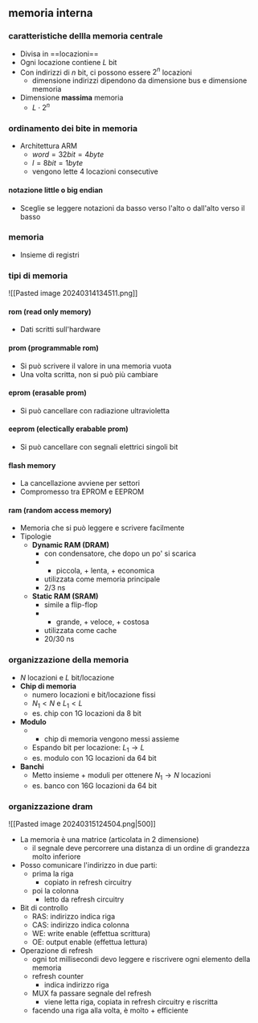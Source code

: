 ## memoria interna
### caratteristiche dellla memoria centrale
- Divisa in ==locazioni==
- Ogni locazione contiene $L$ bit
- Con indirizzi di $n$ bit, ci possono essere $2^n$ locazioni
	- dimensione indirizzi dipendono da dimensione bus e dimensione memoria
- Dimensione **massima** memoria
	- $L\cdot2^n$
### ordinamento dei bite in memoria
- Architettura ARM
	- $word=32bit=4 byte$
	- $l=8 bit=1 byte$
	- vengono lette 4 locazioni consecutive
#### notazione little o big endian
- Sceglie se leggere notazioni da basso verso l'alto o dall'alto verso il basso
### memoria
- Insieme di registri
### tipi di memoria
![[Pasted image 20240314134511.png]]
#### rom (read only memory)
- Dati scritti sull'hardware
#### prom (programmable rom)
- Si può scrivere il valore in una memoria vuota
- Una volta scritta, non si può più cambiare
####  eprom (erasable prom)
- Si può cancellare con radiazione ultravioletta
#### eeprom (electically erabable prom)
- Si può cancellare con segnali elettrici singoli bit
#### flash memory
- La cancellazione avviene per settori
- Compromesso tra EPROM e EEPROM
#### ram (random access memory)
- Memoria che si può leggere e scrivere facilmente
- Tipologie
	- **Dynamic RAM (DRAM)**
		- con condensatore, che dopo un po' si scarica
		- + piccola, + lenta, + economica
		- utilizzata come memoria principale
		- 2/3 ns
	- **Static RAM (SRAM)**
		- simile a flip-flop
		- + grande, + veloce, + costosa
		- utilizzata come cache
		- 20/30 ns
### organizzazione della memoria
- $N$ locazioni e $L$ bit/locazione
- **Chip di memoria**
	- numero locazioni e bit/locazione fissi
	- $N_{1}<N$ e $L_{1}<L$
	- es. chip con 1G locazioni da 8 bit
- **Modulo**
	- + chip di memoria vengono messi assieme
	- Espando bit per locazione: $L_{1}\rightarrow L$
	- es. modulo con 1G locazioni da 64 bit
- **Banchi**
	- Metto insieme + moduli per ottenere $N_{1}\rightarrow N$ locazioni
	- es. banco con 16G locazioni da 64 bit
### organizzazione dram
![[Pasted image 20240315124504.png|500]]
- La memoria è una matrice (articolata in 2 dimensione)
	- il segnale deve percorrere una distanza di un ordine di grandezza molto inferiore
- Posso comunicare l'indirizzo in due parti:
	- prima la riga 
		- copiato in refresh circuitry
	- poi la colonna
		- letto da refresh circuitry
- Bit di controllo
	- RAS: indirizzo indica riga
	- CAS: indirizzo indica colonna
	- WE: write enable (effettua scrittura)
	- OE: output enable (effettua lettura)
- Operazione di refresh
	- ogni tot millisecondi devo leggere e riscrivere ogni elemento della memoria
	- refresh counter
		- indica indirizzo riga
	- MUX fa passare segnale del refresh
		- viene letta riga, copiata in refresh circuitry e riscritta
	- facendo una riga alla volta, è molto + efficiente